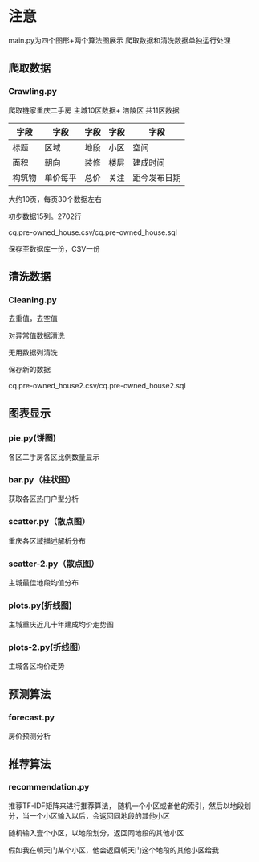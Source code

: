 # 注意
main.py为四个图形+两个算法图展示
爬取数据和清洗数据单独运行处理
## 爬取数据

### Crawling.py

爬取链家重庆二手房 主城10区数据+ 涪陵区 共11区数据

| 字段   | 字段     | 字段 | 字段 | 字段         |
| ------ | -------- | ---- | ---- | ------------ |
| 标题   | 区域     | 地段 | 小区 | 空间         |
| 面积   | 朝向     | 装修 | 楼层 | 建成时间     |
| 构筑物 | 单价每平 | 总价 | 关注 | 距今发布日期 |

大约10页，每页30个数据左右

初步数据15列。2702行

cq.pre-owned_house.csv/cq.pre-owned_house.sql

保存至数据库一份，CSV一份

## 清洗数据

### Cleaning.py

去重值，去空值

对异常值数据清洗

无用数据列清洗

保存新的数据

cq.pre-owned_house2.csv/cq.pre-owned_house2.sql

## 图表显示

### pie.py(饼图)

各区二手房各区比例数量显示

### bar.py（柱状图）

获取各区热门户型分析

### scatter.py（散点图）

重庆各区域描述解析分布

### scatter-2.py（散点图）

主城最佳地段均值分布

### plots.py(折线图)

主城重庆近几十年建成均价走势图

### plots-2.py(折线图)

主城各区均价走势

## 预测算法

### forecast.py

房价预测分析

## 推荐算法

### recommendation.py

推荐TF-IDF矩阵来进行推荐算法， 随机一个小区或者他的索引，然后以地段划分，当一个小区输入以后，会返回同地段的其他小区

随机输入壹个小区，以地段划分，返回同地段的其他小区

假如我在朝天门某个小区，他会返回朝天门这个地段的其他小区给我
